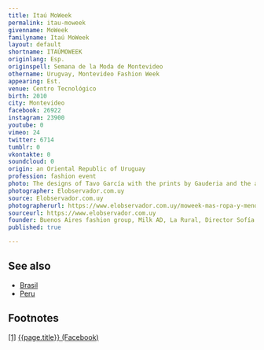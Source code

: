 ```yaml
---
title: Itaú MoWeek
permalink: itau-moweek
givenname: MoWeek
familyname: Itaú MoWeek
layout: default
shortname: ITAÚMOWEEK
originlang: Esp.
originspell: Semana de la Moda de Montevideo
othername: Urugvay, Montevideo Fashion Week
appearing: Est.
venue: Centro Tecnológico
birth: 2010
city: Montevideo
facebook: 26922
instagram: 23900
youtube: 0
vimeo: 24
twitter: 6714
tumblr: 0
vkontakte: 0
soundcloud: 0
origin: an Oriental Republic of Uruguay
profession: fashion event
photo: The designs of Tavo García with the prints by Gauderia and the accessories by Milagros Bonasso
photographer: Elobservador.com.uy
source: Elobservador.com.uy
photographerurl: https://www.elobservador.com.uy/moweek-mas-ropa-y-menos-moda-n1129429
sourceurl: https://www.elobservador.com.uy
founder: Buenos Aires fashion group, Milk AD, La Rural, Director Sofía Inciarte
published: true

---
```



## See also

+ [Brasil](index)
+ [Peru](index)

## Footnotes

[[1]](#a1) <span id="f1"></span> [{{page.title}} (Facebook)](index)
